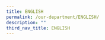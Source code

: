 ```yaml
---
title: ENGLISH
permalink: /our-department/ENGLISH/
description: ""
third_nav_title: ENGLISH
---
```



